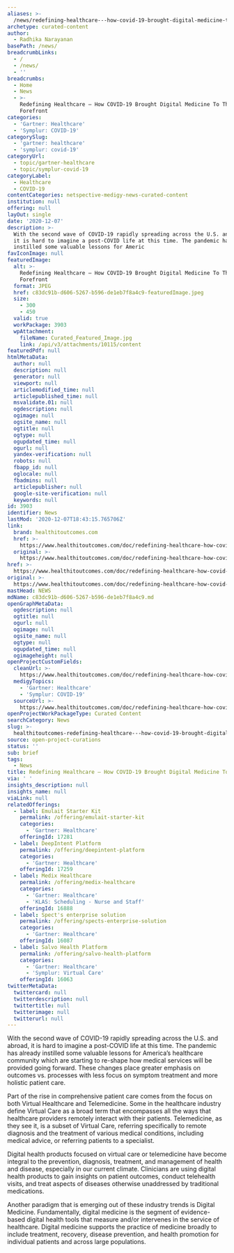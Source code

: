```yaml
---
aliases: >-
  /news/redefining-healthcare---how-covid-19-brought-digital-medicine-to-the-forefront
archetype: curated-content
author:
  - Radhika Narayanan
basePath: /news/
breadcrumbLinks:
  - /
  - /news/
  - ''
breadcrumbs:
  - Home
  - News
  - >-
    Redefining Healthcare – How COVID-19 Brought Digital Medicine To The
    Forefront
categories:
  - 'Gartner: Healthcare'
  - 'Symplur: COVID-19'
categorySlug:
  - 'gartner: healthcare'
  - 'symplur: covid-19'
categoryUrl:
  - topic/gartner-healthcare
  - topic/symplur-covid-19
categoryLabel:
  - Healthcare
  - COVID-19
contentCategories: netspective-medigy-news-curated-content
institution: null
offering: null
layOut: single
date: '2020-12-07'
description: >-
  With the second wave of COVID-19 rapidly spreading across the U.S. and abroad,
  it is hard to imagine a post-COVID life at this time. The pandemic has already
  instilled some valuable lessons for Americ
favIconImage: null
featuredImage:
  alt: >-
    Redefining Healthcare – How COVID-19 Brought Digital Medicine To The
    Forefront
  format: JPEG
  href: c83dc91b-d606-5267-b596-de1eb7f8a4c9-featuredImage.jpeg
  size:
    - 300
    - 450
  valid: true
  workPackage: 3903
  wpAttachment:
    fileName: Curated_Featured_Image.jpg
    link: /api/v3/attachments/10115/content
featuredPdf: null
htmlMetaData:
  author: null
  description: null
  generator: null
  viewport: null
  articlemodified_time: null
  articlepublished_time: null
  msvalidate.01: null
  ogdescription: null
  ogimage: null
  ogsite_name: null
  ogtitle: null
  ogtype: null
  ogupdated_time: null
  ogurl: null
  yandex-verification: null
  robots: null
  fbapp_id: null
  oglocale: null
  fbadmins: null
  articlepublisher: null
  google-site-verification: null
  keywords: null
id: 3903
identifier: News
lastMod: '2020-12-07T18:43:15.765706Z'
link:
  brand: healthitoutcomes.com
  href: >-
    https://www.healthitoutcomes.com/doc/redefining-healthcare-how-covid-brought-digital-medicine-to-the-forefront-0001
  original: >-
    https://www.healthitoutcomes.com/doc/redefining-healthcare-how-covid-brought-digital-medicine-to-the-forefront-0001
href: >-
  https://www.healthitoutcomes.com/doc/redefining-healthcare-how-covid-brought-digital-medicine-to-the-forefront-0001
original: >-
  https://www.healthitoutcomes.com/doc/redefining-healthcare-how-covid-brought-digital-medicine-to-the-forefront-0001
mastHead: NEWS
mdName: c83dc91b-d606-5267-b596-de1eb7f8a4c9.md
openGraphMetaData:
  ogdescription: null
  ogtitle: null
  ogurl: null
  ogimage: null
  ogsite_name: null
  ogtype: null
  ogupdated_time: null
  ogimageheight: null
openProjectCustomFields:
  cleanUrl: >-
    https://www.healthitoutcomes.com/doc/redefining-healthcare-how-covid-brought-digital-medicine-to-the-forefront-0001
  medigyTopics:
    - 'Gartner: Healthcare'
    - 'Symplur: COVID-19'
  sourceUrl: >-
    https://www.healthitoutcomes.com/doc/redefining-healthcare-how-covid-brought-digital-medicine-to-the-forefront-0001
openProjectWorkPackageType: Curated Content
searchCategory: News
slug: >-
  healthitoutcomes-redefining-healthcare---how-covid-19-brought-digital-medicine-to-the-forefront
source: open-project-curations
status: ''
sub: brief
tags:
  - News
title: Redefining Healthcare – How COVID-19 Brought Digital Medicine To The Forefront
via: ' '
insights_description: null
insights_name: null
viaLink: null
relatedOfferings:
  - label: Emulait Starter Kit
    permalink: /offering/emulait-starter-kit
    categories:
      - 'Gartner: Healthcare'
    offeringId: 17281
  - label: DeepIntent Platform
    permalink: /offering/deepintent-platform
    categories:
      - 'Gartner: Healthcare'
    offeringId: 17259
  - label: Medix Healthcare
    permalink: /offering/medix-healthcare
    categories:
      - 'Gartner: Healthcare'
      - 'KLAS: Scheduling - Nurse and Staff'
    offeringId: 16888
  - label: Spect's enterprise solution
    permalink: /offering/spects-enterprise-solution
    categories:
      - 'Gartner: Healthcare'
    offeringId: 16087
  - label: Salvo Health Platform
    permalink: /offering/salvo-health-platform
    categories:
      - 'Gartner: Healthcare'
      - 'Symplur: Virtual Care'
    offeringId: 16063
twitterMetaData:
  twittercard: null
  twitterdescription: null
  twittertitle: null
  twitterimage: null
  twitterurl: null
---
```

<p>With the second wave of COVID-19 rapidly spreading across the U.S. and abroad, it is hard to imagine a post-COVID life at this time. The pandemic has already instilled some valuable lessons for America’s healthcare community which are starting to re-shape how medical services will be provided going forward. These changes place greater emphasis on outcomes vs. processes with less focus on symptom treatment and more holistic patient care.</p><p>Part of the rise in comprehensive patient care comes from the focus on both Virtual Healthcare and Telemedicine. Some in the healthcare industry define Virtual Care as a broad term that encompasses all the ways that healthcare providers remotely interact with their patients. Telemedicine, as they see it, is a subset of Virtual Care, referring specifically to remote diagnosis and the treatment of various medical conditions, including medical advice, or referring patients to a specialist.</p><p>Digital health products focused on virtual care or telemedicine have become integral to the prevention, diagnosis, treatment, and management of health and disease, especially in our current climate. Clinicians are using digital health products to gain insights on patient outcomes, conduct telehealth visits, and treat aspects of diseases otherwise unaddressed by traditional medications.</p><p>Another paradigm that is emerging out of these industry trends is Digital Medicine. Fundamentally, digital medicine is the segment of evidence-based digital health tools that measure and/or intervenes in the service of healthcare. Digital medicine supports the practice of medicine broadly to include treatment, recovery, disease prevention, and health promotion for individual patients and across large populations.</p>